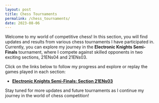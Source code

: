 ```yaml
---
layout: post
title: Chess Tournaments
permalink: /chess_tournaments/
date: 2023-08-06
---
```


Welcome to my world of competitive chess! In this section, you will find updates and results from various chess tournaments I have participated in. Currently, you can explore my journey in the **Electronic Knights Semi-Finals** tournament, where I compete against skilled opponents in two exciting sections, 21ENs04 and 21ENs03.

Click on the links below to follow my progress and explore or replay the games played in each section:

- [**Electronic Knights Semi-Finals: Section 21ENs03**](2023-08-06-game_21ENs03.html)

Stay tuned for more updates and future tournaments as I continue my journey in the world of chess competition!
